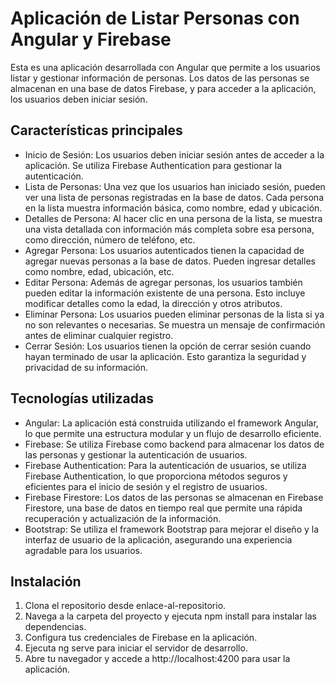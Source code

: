 # Aplicación de Listar Personas con Angular y Firebase
Esta es una aplicación desarrollada con Angular que permite a los usuarios listar y gestionar información de personas. Los datos de las personas se almacenan en una base de datos Firebase, y para acceder a la aplicación, los usuarios deben iniciar sesión.

## Características principales
* Inicio de Sesión: Los usuarios deben iniciar sesión antes de acceder a la aplicación. Se utiliza Firebase Authentication para gestionar la autenticación.
* Lista de Personas: Una vez que los usuarios han iniciado sesión, pueden ver una lista de personas registradas en la base de datos. Cada persona en la lista muestra información básica, como nombre, edad y ubicación.
* Detalles de Persona: Al hacer clic en una persona de la lista, se muestra una vista detallada con información más completa sobre esa persona, como dirección, número de teléfono, etc.
* Agregar Persona: Los usuarios autenticados tienen la capacidad de agregar nuevas personas a la base de datos. Pueden ingresar detalles como nombre, edad, ubicación, etc.
* Editar Persona: Además de agregar personas, los usuarios también pueden editar la información existente de una persona. Esto incluye modificar detalles como la edad, la dirección y otros atributos.
* Eliminar Persona: Los usuarios pueden eliminar personas de la lista si ya no son relevantes o necesarias. Se muestra un mensaje de confirmación antes de eliminar cualquier registro.
* Cerrar Sesión: Los usuarios tienen la opción de cerrar sesión cuando hayan terminado de usar la aplicación. Esto garantiza la seguridad y privacidad de su información.

## Tecnologías utilizadas
* Angular: La aplicación está construida utilizando el framework Angular, lo que permite una estructura modular y un flujo de desarrollo eficiente.
* Firebase: Se utiliza Firebase como backend para almacenar los datos de las personas y gestionar la autenticación de usuarios.
* Firebase Authentication: Para la autenticación de usuarios, se utiliza Firebase Authentication, lo que proporciona métodos seguros y eficientes para el inicio de sesión y el registro de usuarios.
* Firebase Firestore: Los datos de las personas se almacenan en Firebase Firestore, una base de datos en tiempo real que permite una rápida recuperación y actualización de la información.
* Bootstrap: Se utiliza el framework Bootstrap para mejorar el diseño y la interfaz de usuario de la aplicación, asegurando una experiencia agradable para los usuarios.

## Instalación
1. Clona el repositorio desde enlace-al-repositorio.
2. Navega a la carpeta del proyecto y ejecuta npm install para instalar las dependencias.
3. Configura tus credenciales de Firebase en la aplicación.
4. Ejecuta ng serve para iniciar el servidor de desarrollo.
5. Abre tu navegador y accede a http://localhost:4200 para usar la aplicación.

